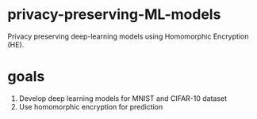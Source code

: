 # privacy-preserving-ML-models

Privacy preserving deep-learning models using Homomorphic Encryption (HE).

# goals
1) Develop deep learning models for MNIST and CIFAR-10 dataset
2) Use homomorphic encryption for prediction

